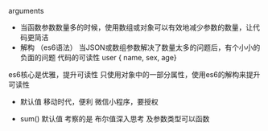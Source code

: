 arguments
- 当函数参数数量多的时候，使用数组或对象可以有效地减少参数的数量，让代码更简洁
- 解构 （es6语法）
  当JSON或数组参数解决了数量太多的问题后，有个小小的负面的问题
  代码的可读性
  user { name, sex, age}

es6核心是优雅，提升可读性
  只使用对象中的一部分属性，使用es6的解构来提升可读性

- 默认值
  移动时代，便利
  微信小程序，要授权

- sum()
  默认值 考察的是 布尔值深入思考 及参数类型可以函数